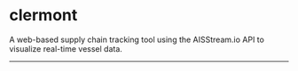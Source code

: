 # clermont

A web-based supply chain tracking tool using the AISStream.io API to visualize real-time vessel data.

---
